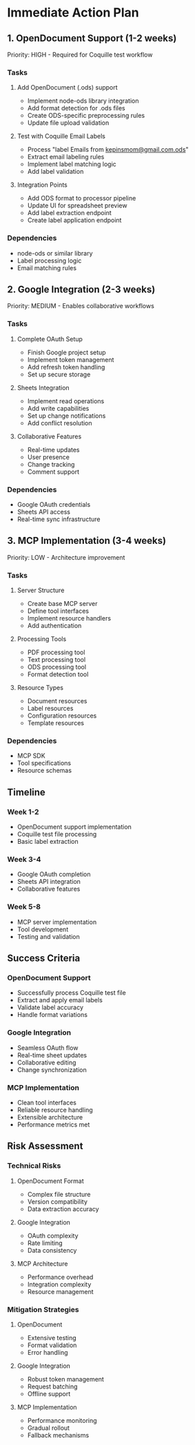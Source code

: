 # Immediate Action Plan

## 1. OpenDocument Support (1-2 weeks)
Priority: HIGH - Required for Coquille test workflow

### Tasks
1. Add OpenDocument (.ods) support
   - Implement node-ods library integration
   - Add format detection for .ods files
   - Create ODS-specific preprocessing rules
   - Update file upload validation

2. Test with Coquille Email Labels
   - Process "label Emails from kepinsmom@gmail.com.ods"
   - Extract email labeling rules
   - Implement label matching logic
   - Add label validation

3. Integration Points
   - Add ODS format to processor pipeline
   - Update UI for spreadsheet preview
   - Add label extraction endpoint
   - Create label application endpoint

### Dependencies
- node-ods or similar library
- Label processing logic
- Email matching rules

## 2. Google Integration (2-3 weeks)
Priority: MEDIUM - Enables collaborative workflows

### Tasks
1. Complete OAuth Setup
   - Finish Google project setup
   - Implement token management
   - Add refresh token handling
   - Set up secure storage

2. Sheets Integration
   - Implement read operations
   - Add write capabilities
   - Set up change notifications
   - Add conflict resolution

3. Collaborative Features
   - Real-time updates
   - User presence
   - Change tracking
   - Comment support

### Dependencies
- Google OAuth credentials
- Sheets API access
- Real-time sync infrastructure

## 3. MCP Implementation (3-4 weeks)
Priority: LOW - Architecture improvement

### Tasks
1. Server Structure
   - Create base MCP server
   - Define tool interfaces
   - Implement resource handlers
   - Add authentication

2. Processing Tools
   - PDF processing tool
   - Text processing tool
   - ODS processing tool
   - Format detection tool

3. Resource Types
   - Document resources
   - Label resources
   - Configuration resources
   - Template resources

### Dependencies
- MCP SDK
- Tool specifications
- Resource schemas

## Timeline

### Week 1-2
- OpenDocument support implementation
- Coquille test file processing
- Basic label extraction

### Week 3-4
- Google OAuth completion
- Sheets API integration
- Collaborative features

### Week 5-8
- MCP server implementation
- Tool development
- Testing and validation

## Success Criteria

### OpenDocument Support
- Successfully process Coquille test file
- Extract and apply email labels
- Validate label accuracy
- Handle format variations

### Google Integration
- Seamless OAuth flow
- Real-time sheet updates
- Collaborative editing
- Change synchronization

### MCP Implementation
- Clean tool interfaces
- Reliable resource handling
- Extensible architecture
- Performance metrics met

## Risk Assessment

### Technical Risks
1. OpenDocument Format
   - Complex file structure
   - Version compatibility
   - Data extraction accuracy

2. Google Integration
   - OAuth complexity
   - Rate limiting
   - Data consistency

3. MCP Architecture
   - Performance overhead
   - Integration complexity
   - Resource management

### Mitigation Strategies
1. OpenDocument
   - Extensive testing
   - Format validation
   - Error handling

2. Google Integration
   - Robust token management
   - Request batching
   - Offline support

3. MCP Implementation
   - Performance monitoring
   - Gradual rollout
   - Fallback mechanisms
